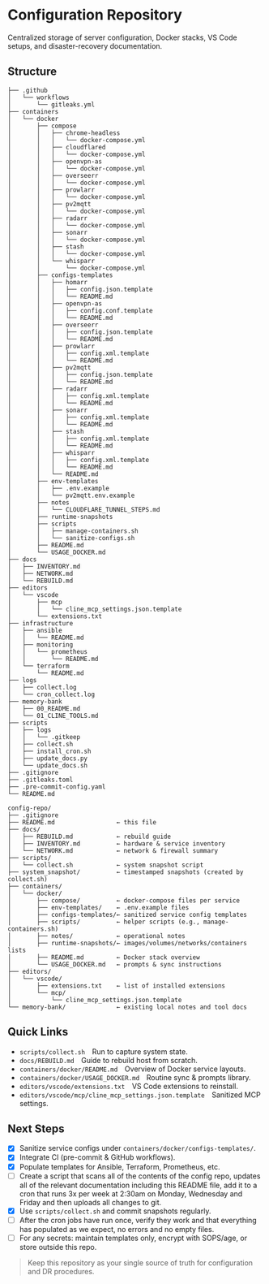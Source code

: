 # Configuration Repository

Centralized storage of server configuration, Docker stacks, VS Code setups, and disaster-recovery documentation.

## Structure
<!-- BEGIN:STRUCTURE -->
```text
├── .github
│   └── workflows
│       └── gitleaks.yml
├── containers
│   └── docker
│       ├── compose
│       │   ├── chrome-headless
│       │   │   └── docker-compose.yml
│       │   ├── cloudflared
│       │   │   └── docker-compose.yml
│       │   ├── openvpn-as
│       │   │   └── docker-compose.yml
│       │   ├── overseerr
│       │   │   └── docker-compose.yml
│       │   ├── prowlarr
│       │   │   └── docker-compose.yml
│       │   ├── pv2mqtt
│       │   │   └── docker-compose.yml
│       │   ├── radarr
│       │   │   └── docker-compose.yml
│       │   ├── sonarr
│       │   │   └── docker-compose.yml
│       │   ├── stash
│       │   │   └── docker-compose.yml
│       │   └── whisparr
│       │       └── docker-compose.yml
│       ├── configs-templates
│       │   ├── homarr
│       │   │   ├── config.json.template
│       │   │   └── README.md
│       │   ├── openvpn-as
│       │   │   ├── config.conf.template
│       │   │   └── README.md
│       │   ├── overseerr
│       │   │   ├── config.json.template
│       │   │   └── README.md
│       │   ├── prowlarr
│       │   │   ├── config.xml.template
│       │   │   └── README.md
│       │   ├── pv2mqtt
│       │   │   ├── config.json.template
│       │   │   └── README.md
│       │   ├── radarr
│       │   │   ├── config.xml.template
│       │   │   └── README.md
│       │   ├── sonarr
│       │   │   ├── config.xml.template
│       │   │   └── README.md
│       │   ├── stash
│       │   │   ├── config.xml.template
│       │   │   └── README.md
│       │   ├── whisparr
│       │   │   ├── config.xml.template
│       │   │   └── README.md
│       │   └── README.md
│       ├── env-templates
│       │   ├── .env.example
│       │   └── pv2mqtt.env.example
│       ├── notes
│       │   └── CLOUDFLARE_TUNNEL_STEPS.md
│       ├── runtime-snapshots
│       ├── scripts
│       │   ├── manage-containers.sh
│       │   └── sanitize-configs.sh
│       ├── README.md
│       └── USAGE_DOCKER.md
├── docs
│   ├── INVENTORY.md
│   ├── NETWORK.md
│   └── REBUILD.md
├── editors
│   └── vscode
│       ├── mcp
│       │   └── cline_mcp_settings.json.template
│       └── extensions.txt
├── infrastructure
│   ├── ansible
│   │   └── README.md
│   ├── monitoring
│   │   └── prometheus
│   │       └── README.md
│   └── terraform
│       └── README.md
├── logs
│   ├── collect.log
│   └── cron_collect.log
├── memory-bank
│   ├── 00_README.md
│   └── 01_CLINE_TOOLS.md
├── scripts
│   ├── logs
│   │   └── .gitkeep
│   ├── collect.sh
│   ├── install_cron.sh
│   ├── update_docs.py
│   └── update_docs.sh
├── .gitignore
├── .gitleaks.toml
├── .pre-commit-config.yaml
└── README.md
```
<!-- END:STRUCTURE -->

```text
config-repo/
├── .gitignore
├── README.md                 ← this file
├── docs/
│   ├── REBUILD.md            ← rebuild guide
│   ├── INVENTORY.md          ← hardware & service inventory
│   └── NETWORK.md            ← network & firewall summary
├── scripts/
│   └── collect.sh            ← system snapshot script
├── system_snapshot/          ← timestamped snapshots (created by collect.sh)
├── containers/
│   └── docker/
│       ├── compose/          ← docker-compose files per service
│       ├── env-templates/    ← .env.example files
│       ├── configs-templates/← sanitized service config templates
│       ├── scripts/          ← helper scripts (e.g., manage-containers.sh)
│       ├── notes/            ← operational notes
│       ├── runtime-snapshots/← images/volumes/networks/containers lists
│       ├── README.md         ← Docker stack overview
│       └── USAGE_DOCKER.md   ← prompts & sync instructions
├── editors/
│   └── vscode/
│       ├── extensions.txt    ← list of installed extensions
│       └── mcp/
│           └── cline_mcp_settings.json.template
└── memory-bank/              ← existing local notes and tool docs
```

## Quick Links

- `scripts/collect.sh` Run to capture system state.
- `docs/REBUILD.md` Guide to rebuild host from scratch.
- `containers/docker/README.md` Overview of Docker service layouts.
- `containers/docker/USAGE_DOCKER.md` Routine sync & prompts library.
- `editors/vscode/extensions.txt` VS Code extensions to reinstall.
- `editors/vscode/mcp/cline_mcp_settings.json.template` Sanitized MCP settings.

## Next Steps

- [x] Sanitize service configs under `containers/docker/configs-templates/`.  
- [x] Integrate CI (pre-commit & GitHub workflows).  
- [x] Populate templates for Ansible, Terraform, Prometheus, etc.
- [ ] Create a script that scans all of the contents of the config repo, updates all of the relevant documentation including this README file, add it to a cron that runs 3x per week at 2:30am on Monday, Wednesday and Friday and then uploads all changes to git.
- [X] Use `scripts/collect.sh` and commit snapshots regularly.
- [ ] After the cron jobs have run once, verify they work and that everything has populated as we expect, no errors and no empty files.
- [ ] For any secrets: maintain templates only, encrypt with SOPS/age, or store outside this repo.

> Keep this repository as your single source of truth for configuration and DR procedures.
